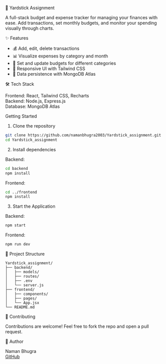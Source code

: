 
🧾 Yardstick Assignment

A full-stack budget and expense tracker for managing your finances with ease. Add transactions, set monthly budgets, and monitor your spending visually through charts.

 ✨ Features

- 💰 Add, edit, delete transactions  
- 📊 Visualize expenses by category and month  
- 🎯 Set and update budgets for different categories  
- 🚀 Responsive UI with Tailwind CSS  
- 🔄 Data persistence with MongoDB Atlas  

 🛠 Tech Stack

Frontend: React, Tailwind CSS, Recharts  
Backend: Node.js, Express.js  
Database: MongoDB Atlas  

 Getting Started

 1. Clone the repository

```bash
git clone https://github.com/namanbhugra2003/Yardstick_assignment.git
cd Yardstick_assignment
```

 2. Install dependencies

Backend:

```bash
cd backend
npm install
```

Frontend:

```bash
cd ../frontend
npm install
```



 3. Start the Application

Backend:

```bash
npm start
```

Frontend:

```bash
npm run dev
```

📂 Project Structure

```
Yardstick_assignment/
├── backend/
│   ├── models/
│   ├── routes/
│   ├── .env
│   └── server.js
├── frontend/
│   ├── components/
│   ├── pages/
│   └── App.jsx
└── README.md
```

 🤝 Contributing

Contributions are welcome! Feel free to fork the repo and open a pull request.

 👤 Author

Naman Bhugra  
[GitHub](https://github.com/namanbhugra2003)